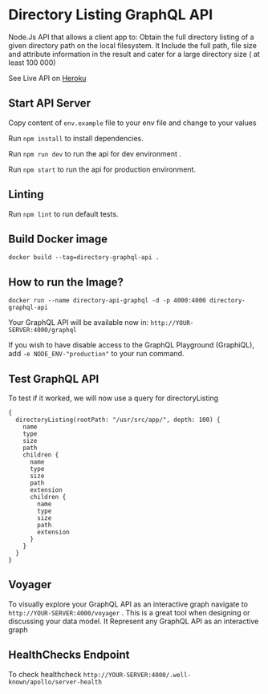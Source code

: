 # Directory Listing GraphQL API
Node.Js API that allows a client app to: Obtain the full directory listing of a given directory path on the local filesystem. It Include the full path, file size and attribute information in the result and cater for a large directory size ( at least 100 000)

See Live API on [Heroku](https://directory-tree-api.herokuapp.com/graphql)

Start API Server
----------------
Copy content of `env.example` file to your env file and change to your values

Run `npm install` to install dependencies.

Run `npm run dev` to run the api for dev environment .

Run `npm start` to run the api for production environment.

Linting
------------
Run `npm lint` to run default tests. 
 

Build Docker image
-------------------
```
docker build --tag=directory-graphql-api .
```

How to run the Image?
--------------
```
docker run --name directory-api-graphql -d -p 4000:4000 directory-graphql-api
```
Your GraphQL API will be available now in: `http://YOUR-SERVER:4000/graphql`

If you wish to have disable access to the GraphQL Playground (GraphiQL), add `-e NODE_ENV-"production"` to your run command.

Test GraphQL API
-----------------
To test if it worked, we will now use a query for directoryListing
```
{
  directoryListing(rootPath: "/usr/src/app/", depth: 100) {
    name
    type
    size
    path
    children {
      name
      type
      size
      path
      extension
      children {
        name
        type
        size
        path
        extension
      }
    }
  }
}
```
Voyager
--------
To visually explore your GraphQL API as an interactive graph navigate to `http://YOUR-SERVER:4000/voyager` . 
This is a great tool when designing or discussing your data model. It Represent any GraphQL API as an interactive graph

HealthChecks Endpoint
--------------------------
To check healthcheck `http://YOUR-SERVER:4000/.well-known/apollo/server-health`